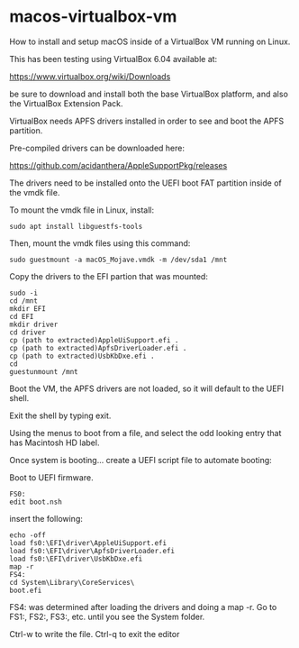 # macos-virtualbox-vm
How to install and setup macOS inside of a VirtualBox VM running on Linux.

This has been testing using VirtualBox 6.04 available at:

https://www.virtualbox.org/wiki/Downloads

be sure to download and install both the base VirtualBox platform, and also the VirtualBox Extension Pack.

VirtualBox needs APFS drivers installed in order to see and boot the APFS partition.

Pre-compiled drivers can be downloaded here:

https://github.com/acidanthera/AppleSupportPkg/releases

The drivers need to be installed onto the UEFI boot FAT partition inside of the vmdk file.  

To mount the vmdk file in Linux, install:

```
sudo apt install libguestfs-tools
```

Then, mount the vmdk files using this command:

```
sudo guestmount -a macOS_Mojave.vmdk -m /dev/sda1 /mnt
```

Copy the drivers to the EFI partion that was mounted:

```
sudo -i
cd /mnt
mkdir EFI
cd EFI
mkdir driver
cd driver
cp (path to extracted)AppleUiSupport.efi .
cp (path to extracted)ApfsDriverLoader.efi .
cp (path to extracted)UsbKbDxe.efi .
cd
guestunmount /mnt
```
 
Boot the VM, the APFS drivers are not loaded, so it will default to the UEFI shell.

Exit the shell by typing exit.

Using the menus to boot from a file, and select the odd looking entry that has Macintosh HD label.

Once system is booting... create a UEFI script file to automate booting:

Boot to UEFI firmware.

```
FS0:
edit boot.nsh
```

insert the following:

```
echo -off
load fs0:\EFI\driver\AppleUiSupport.efi
load fs0:\EFI\driver\ApfsDriverLoader.efi
load fs0:\EFI\driver\UsbKbDxe.efi
map -r
FS4:
cd System\Library\CoreServices\
boot.efi
```

FS4: was determined after loading the drivers and doing a map -r.  Go to FS1:, FS2:, FS3:, etc. until you see the System folder.

Ctrl-w to write the file. Ctrl-q to exit the editor

